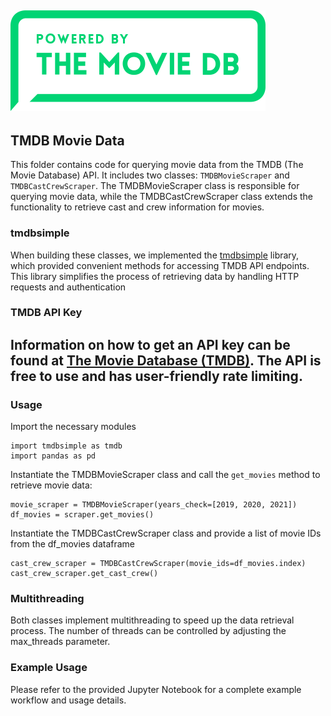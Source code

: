 ![Image Description](../streamlit_app/assets/tmdb_logo.png)
---

## TMDB Movie Data 

This folder contains code for querying movie data from the TMDB (The Movie Database) API. 
It includes two classes: `TMDBMovieScraper` and `TMDBCastCrewScraper`. The TMDBMovieScraper class is responsible for 
querying movie data, while the TMDBCastCrewScraper class extends the functionality to retrieve cast and crew information 
for movies. 

### tmdbsimple

When building these classes, we implemented the [tmdbsimple](https://github.com/celiao/tmdbsimple) library, which 
provided convenient methods for accessing TMDB API endpoints. This library simplifies the process of retrieving data by 
handling HTTP requests and authentication

### TMDB API Key

Information on how to get an API key can be found at [The Movie Database (TMDB)](https://developer.themoviedb.org/docs). 
The API is free to use and has user-friendly rate limiting. 
---

### Usage

Import the necessary modules
```
import tmdbsimple as tmdb
import pandas as pd
```

Instantiate the TMDBMovieScraper class and call the `get_movies` method to retrieve movie data:
```
movie_scraper = TMDBMovieScraper(years_check=[2019, 2020, 2021])
df_movies = scraper.get_movies()
```

Instantiate the TMDBCastCrewScraper class and provide a list of movie IDs from the df_movies dataframe

```
cast_crew_scraper = TMDBCastCrewScraper(movie_ids=df_movies.index)
cast_crew_scraper.get_cast_crew()
```

### Multithreading

Both classes implement multithreading to speed up the data retrieval process. The number of threads can be 
controlled by adjusting the max_threads parameter.

### Example Usage

Please refer to the provided Jupyter Notebook for a complete example workflow and usage details.

